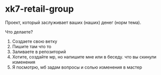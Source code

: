 # xk7-retail-group

Проект, который заслуживает ваших (наших) денег (норм тема).

Что делаете? 

1. Создаете свою ветку
2. Пишите там что то
3. Заливаете в репозиторий
4. Хотите, создайте мр, но напишите мне или в беседу. что вы скинули изменения
5. Я посмотрю, мб задам вопросы и солью изменения в мастер
